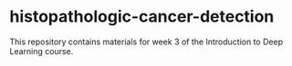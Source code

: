 # histopathologic-cancer-detection
This repository contains materials for week 3 of the Introduction to Deep Learning course.
